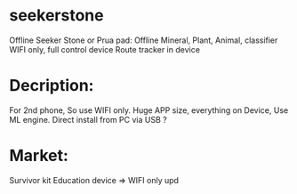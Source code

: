 # seekerstone
Offline Seeker Stone or Prua pad:
Offline Mineral, Plant, Animal, classifier
WIFI only, full control device
Route tracker in device

# Decription:
For 2nd phone, So use WIFI only.
Huge APP size, everything on Device, Use ML engine.
Direct install from PC via USB ?

# Market:
Survivor kit
Education device => WIFI only upd

